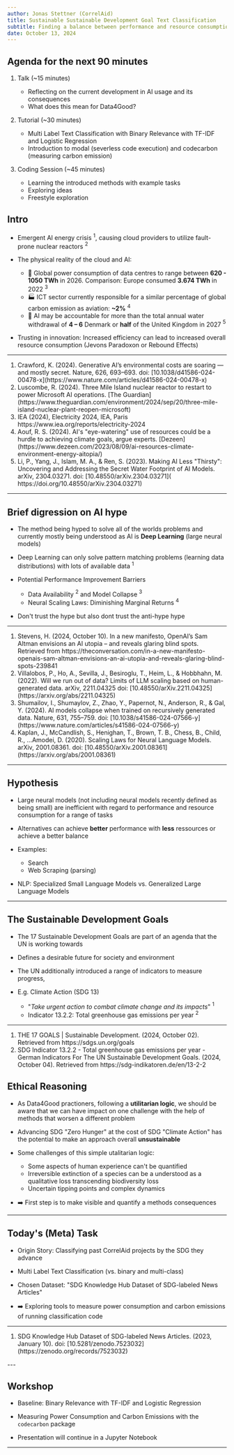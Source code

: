 ```yaml
---
author: Jonas Stettner (CorrelAid)
title: Sustainable Sustainable Development Goal Text Classification
subtitle: Finding a balance between performance and resource consumption 
date: October 13, 2024
---
```

## Agenda for the next 90 minutes

1. Talk (~15 minutes)
    - Reflecting on the current development in AI usage and its consequences
    - What does this mean for Data4Good?
    
2. Tutorial (~30 minutes) 
    - Multi Label Text Classification with Binary Relevance with TF-IDF and Logistic Regression
    - Introduction to modal (severless code execution) and codecarbon (measuring carbon emission) 

3. Coding Session (~45 minutes) 
    - Learning the introduced methods with example tasks
    - Exploring ideas
    - Freestyle exploration

## Intro 

- Emergent AI energy crisis $^{1}$, causing cloud providers to utilize fault-prone nuclear reactors $^{2}$

- The physical reality of the cloud and AI: 
    - 🔌 Global power consumption of data centres to range between **620 - 1050 TWh** in 2026. Comparison: Europe consumed **3.674 TWh** in 2022 $^{3}$
    - 🏭 ICT sector currently responsible for a similar percentage of global carbon emission as aviation: **~2%** $^{4}$
    - 🌊 AI may be accountable for more than the total annual water withdrawal of **4 – 6** Denmark or **half** of the United Kingdom in 2027 $^{5}$

- Trusting in innovation: Increased efficiency can lead to increased overall resource consumption (Jevons Paradoxon or Rebound Effects)

 <hr/>
 <ol>
  <li class="smaller">Crawford, K. (2024). Generative AI’s environmental costs are soaring — and mostly secret. Nature, 626, 693–693. doi: [10.1038/d41586-024-00478-x](https://www.nature.com/articles/d41586-024-00478-x)</li>
  <li class="smaller">Luscombe, R. (2024). Three Mile Island nuclear reactor to restart to power Microsoft AI operations. [The Guardian](https://www.theguardian.com/environment/2024/sep/20/three-mile-island-nuclear-plant-reopen-microsoft)</li>
  <li class="smaller">IEA (2024), Electricity 2024, IEA, Paris https://www.iea.org/reports/electricity-2024</li>
  <li class="smaller"> Aouf, R. S. (2024). AI's "eye-watering" use of resources could be a hurdle to achieving climate goals, argue experts. [Dezeen](https://www.dezeen.com/2023/08/09/ai-resources-climate-environment-energy-aitopia/)</li>
   <li class="smaller"> Li, P., Yang, J., Islam, M. A., & Ren, S. (2023). Making AI Less "Thirsty": Uncovering and Addressing the Secret Water Footprint of AI Models. arXiv, 2304.03271. doi: [10.48550/arXiv.2304.03271](    
   https://doi.org/10.48550/arXiv.2304.03271)</li>
  </ol>
 
---

## Brief digression on AI hype

- The method being hyped to solve all of the worlds problems and currently mostly being understood as AI is **Deep Learning** (large neural models)

- Deep Learning can only solve pattern matching problems (learning data distributions) with lots of available data $^{1}$

- Potential Performance Improvement Barriers
    - Data Availability $^{2}$ and Model Collapse $^{3}$
    - Neural Scaling Laws: Diminishing Marginal Returns $^{4}$

- Don't trust the hype but also dont trust the anti-hype hype

 <hr/>
 <ol>
    <li class="smaller">Stevens, H. (2024, October 10). In a new manifesto, OpenAI’s Sam Altman envisions an AI utopia – and reveals glaring blind spots. Retrieved from https://theconversation.com/in-a-new-manifesto-openais-sam-altman-envisions-an-ai-utopia-and-reveals-glaring-blind-spots-239841</li>
    <li class="smaller">Villalobos, P., Ho, A., Sevilla, J., Besiroglu, T., Heim, L., & Hobbhahn, M. (2022). Will we run out of data? Limits of LLM scaling based on human-generated data. arXiv, 2211.04325 doi: [10.48550/arXiv.2211.04325](https://arxiv.org/abs/2211.04325)</li>
    <li class="smaller">Shumailov, I., Shumaylov, Z., Zhao, Y., Papernot, N., Anderson, R., & Gal, Y. (2024). AI models collapse when trained on recursively generated data. Nature, 631, 755–759. doi: [10.1038/s41586-024-07566-y](https://www.nature.com/articles/s41586-024-07566-y)</li>
    <li class="smaller">Kaplan, J., McCandlish, S., Henighan, T., Brown, T. B., Chess, B., Child, R., ...Amodei, D. (2020). Scaling Laws for Neural Language Models. arXiv, 2001.08361. doi: [10.48550/arXiv.2001.08361](https://arxiv.org/abs/2001.08361)</li>
</ol>

---

## Hypothesis

- Large neural models (not including neural models recently defined as being small) are inefficient with regard to performance and resource consumption for a range of tasks

- Alternatives can achieve **better** performance with **less** ressources or achieve a better balance

- Examples:
    - Search
    - Web Scraping (parsing)

- NLP: Specialized Small Language Models vs. Generalized Large Language Models

---

## The Sustainable Development Goals

- The 17 Sustainable Development Goals are part of an agenda that the UN is working towards

- Defines a desirable future for society and environment

- The UN additionally introduced a range of indicators to measure progress, 

- E.g. Climate Action (SDG 13) 
    - "*Take urgent action to combat climate change and its impacts*" $^{1}$
    - Indicator 13.2.2: Total greenhouse gas emissions per year $^{2}$

 <hr/>
 <ol>
  <li class="smaller">THE 17 GOALS | Sustainable Development. (2024, October 02). Retrieved from https://sdgs.un.org/goals</li>
  <li class="smaller">SDG Indicator 13.2.2 - Total greenhouse gas emissions per year - German Indicators For The UN Sustainable Development Goals. (2024, October 04). Retrieved from https://sdg-indikatoren.de/en/13-2-2 </li>
  </ol>

## Ethical Reasoning

- As Data4Good practioners, following a **utilitarian logic**, we should be aware that we can have impact on one challenge with the help of methods that worsen a different problem

- Advancing SDG "Zero Hunger" at the cost of SDG "Climate Action" has the potential to make an approach overall **unsustainable** 

- Some challenges of this simple utalitarian logic: 
    - Some aspects of human experience can't be quantified
    - Irreversible extinction of a species can be a understood as a qualitative loss transcending biodiversity loss
    - Uncertain tipping points and complex dynamics 

- ➡️ First step is to make visible and quantify a methods consequences

---

## Today's (Meta) Task

- Origin Story: Classifying past CorrelAid projects by the SDG they advance

- Multi Label Text Classification (vs. binary and multi-class)

- Chosen Dataset: "SDG Knowledge Hub Dataset of SDG-labeled News Articles" 
 
-  ➡️ Exploring tools to measure power consumption and carbon emissions of running classification code

<hr/>
 <ol>
    <li class="smaller">SDG Knowledge Hub Dataset of SDG-labeled News Articles. (2023, January 10). doi: [10.5281/zenodo.7523032](https://zenodo.org/records/7523032)</li>
</ol>
---

## Workshop

- Baseline: Binary Relevance with TF-IDF and Logistic Regression 

- Measuring Power Consumption and Carbon Emissions with the `codecarbon` package

- Presentation will continue in a Jupyter Notebook

---




